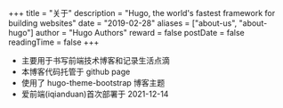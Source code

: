 +++
title = "关于"
description = "Hugo, the world's fastest framework for building websites"
date = "2019-02-28"
aliases = ["about-us", "about-hugo"]
author = "Hugo Authors"
reward = false
postDate = false
readingTime = false
+++

- 主要用于书写前端技术博客和记录生活点滴
- 本博客代码托管于 github page
- 使用了 hugo-theme-bootstrap 博客主题
- 爱前端(iqianduan)首次部署于 2021-12-14
